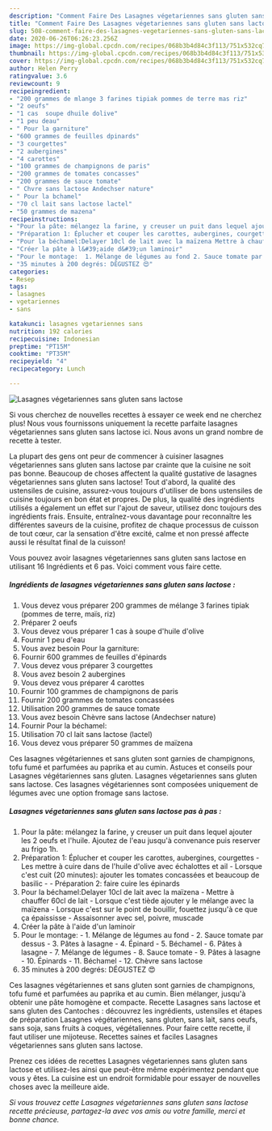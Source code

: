 ```yaml
---
description: "Comment Faire Des Lasagnes végetariennes sans gluten sans lactose"
title: "Comment Faire Des Lasagnes végetariennes sans gluten sans lactose"
slug: 508-comment-faire-des-lasagnes-vegetariennes-sans-gluten-sans-lactose
date: 2020-06-26T06:26:23.256Z
image: https://img-global.cpcdn.com/recipes/068b3b4d84c3f113/751x532cq70/lasagnes-vegetariennes-sans-gluten-sans-lactose-photo-principale-de-la-recette.jpg
thumbnail: https://img-global.cpcdn.com/recipes/068b3b4d84c3f113/751x532cq70/lasagnes-vegetariennes-sans-gluten-sans-lactose-photo-principale-de-la-recette.jpg
cover: https://img-global.cpcdn.com/recipes/068b3b4d84c3f113/751x532cq70/lasagnes-vegetariennes-sans-gluten-sans-lactose-photo-principale-de-la-recette.jpg
author: Helen Perry
ratingvalue: 3.6
reviewcount: 9
recipeingredient:
- "200 grammes de mlange 3 farines tipiak pommes de terre mas riz"
- "2 oeufs"
- "1 cas  soupe dhuile dolive"
- "1 peu deau"
- " Pour la garniture"
- "600 grammes de feuilles dpinards"
- "3 courgettes"
- "2 aubergines"
- "4 carottes"
- "100 grammes de champignons de paris"
- "200 grammes de tomates concasses"
- "200 grammes de sauce tomate"
- " Chvre sans lactose Andechser nature"
- " Pour la bchamel"
- "70 cl lait sans lactose lactel"
- "50 grammes de mazena"
recipeinstructions:
- "Pour la pâte: mélangez la farine, y creuser un puit dans lequel ajouter les 2 oeufs et l&#39;huile. Ajoutez de l&#39;eau jusqu&#39;à convenance puis reserver au frigo 1h."
- "Préparation 1: Éplucher et couper les carottes, aubergines, courgettes Les mettre à cuire dans de l&#39;huile d&#39;olive avec échalottes et ail Lorsque c&#39;est cuit (20 minutes): ajouter les tomates concassées et beaucoup de basilic  Préparation 2: faire cuire les épinards"
- "Pour la béchamel:Delayer 10cl de lait avec la maïzena Mettre à chauffer 60cl de lait Lorsque c&#39;est tiède ajouter y le mélange avec la maïzena  Lorsque c&#39;est sur le point de bouillir, fouettez jusqu&#39;à ce que ça épaississe Assaisonner avec sel, poivre, muscade"
- "Créer la pâte à l&#39;aide d&#39;un laminoir"
- "Pour le montage:  1. Mélange de légumes au fond 2. Sauce tomate par dessus 3. Pâtes à lasagne 4. Épinard 5. Béchamel 6. Pâtes à lasagne 7. Mélange de légumes  8. Sauce tomate 9. Pâtes à lasagne  10. Épinards 11. Béchamel 12. Chèvre sans lactose"
- "35 minutes à 200 degrés: DÉGUSTEZ 😍"
categories:
- Resep
tags:
- lasagnes
- vgetariennes
- sans

katakunci: lasagnes vgetariennes sans 
nutrition: 192 calories
recipecuisine: Indonesian
preptime: "PT15M"
cooktime: "PT35M"
recipeyield: "4"
recipecategory: Lunch

---
```



![Lasagnes végetariennes sans gluten sans lactose](https://img-global.cpcdn.com/recipes/068b3b4d84c3f113/751x532cq70/lasagnes-vegetariennes-sans-gluten-sans-lactose-photo-principale-de-la-recette.jpg)

Si vous cherchez de nouvelles recettes à essayer ce week end ne cherchez plus! Nous vous fournissons uniquement la recette parfaite lasagnes végetariennes sans gluten sans lactose ici. Nous avons un grand nombre de recette à tester.

La plupart des gens ont peur de commencer à cuisiner lasagnes végetariennes sans gluten sans lactose par crainte que la cuisine ne soit pas bonne. Beaucoup de choses affectent la qualité gustative de lasagnes végetariennes sans gluten sans lactose! Tout d'abord, la qualité des ustensiles de cuisine, assurez-vous toujours d'utiliser de bons ustensiles de cuisine toujours en bon état et propres. De plus, la qualité des ingrédients utilisés a également un effet sur l'ajout de saveur, utilisez donc toujours des ingrédients frais. Ensuite, entraînez-vous davantage pour reconnaître les différentes saveurs de la cuisine, profitez de chaque processus de cuisson de tout cœur, car la sensation d'être excité, calme et non pressé affecte aussi le résultat final de la cuisson!

<!--inarticleads1-->

Vous pouvez avoir lasagnes végetariennes sans gluten sans lactose en utilisant 16 Ingrédients et 6 pas. Voici comment vous faire cette.

##### Ingrédients de lasagnes végetariennes sans gluten sans lactose :

1. Vous devez vous préparer 200 grammes de mélange 3 farines tipiak (pommes de terre, maïs, riz)
1. Préparer 2 oeufs
1. Vous devez vous préparer 1 cas à soupe d&#39;huile d&#39;olive
1. Fournir 1 peu d&#39;eau
1. Vous avez besoin  Pour la garniture:
1. Fournir 600 grammes de feuilles d&#39;épinards
1. Vous devez vous préparer 3 courgettes
1. Vous avez besoin 2 aubergines
1. Vous devez vous préparer 4 carottes
1. Fournir 100 grammes de champignons de paris
1. Fournir 200 grammes de tomates concassées
1. Utilisation 200 grammes de sauce tomate
1. Vous avez besoin  Chèvre sans lactose (Andechser nature)
1. Fournir  Pour la béchamel:
1. Utilisation 70 cl lait sans lactose (lactel)
1. Vous devez vous préparer 50 grammes de maïzena


Ces lasagnes végétariennes et sans gluten sont garnies de champignons, tofu fumé et parfumées au paprika et au cumin. Astuces et conseils pour Lasagnes végétariennes sans gluten. Lasagnes végetariennes sans gluten sans lactose. Ces lasagnes végétariennes sont composées uniquement de légumes avec une option fromage sans lactose. 

<!--inarticleads2-->

##### Lasagnes végetariennes sans gluten sans lactose pas à pas :

1. Pour la pâte: mélangez la farine, y creuser un puit dans lequel ajouter les 2 oeufs et l&#39;huile. Ajoutez de l&#39;eau jusqu&#39;à convenance puis reserver au frigo 1h.
1. Préparation 1: Éplucher et couper les carottes, aubergines, courgettes - Les mettre à cuire dans de l&#39;huile d&#39;olive avec échalottes et ail - Lorsque c&#39;est cuit (20 minutes): ajouter les tomates concassées et beaucoup de basilic -  - Préparation 2: faire cuire les épinards
1. Pour la béchamel:Delayer 10cl de lait avec la maïzena - Mettre à chauffer 60cl de lait - Lorsque c&#39;est tiède ajouter y le mélange avec la maïzena  - Lorsque c&#39;est sur le point de bouillir, fouettez jusqu&#39;à ce que ça épaississe - Assaisonner avec sel, poivre, muscade
1. Créer la pâte à l&#39;aide d&#39;un laminoir
1. Pour le montage:  - 1. Mélange de légumes au fond - 2. Sauce tomate par dessus - 3. Pâtes à lasagne - 4. Épinard - 5. Béchamel - 6. Pâtes à lasagne - 7. Mélange de légumes  - 8. Sauce tomate - 9. Pâtes à lasagne  - 10. Épinards - 11. Béchamel - 12. Chèvre sans lactose
1. 35 minutes à 200 degrés: DÉGUSTEZ 😍


Ces lasagnes végétariennes et sans gluten sont garnies de champignons, tofu fumé et parfumées au paprika et au cumin. Bien mélanger, jusqu&#39;à obtenir une pâte homogène et compacte. Recette Lasagnes sans lactose et sans gluten des Cantoches : découvrez les ingrédients, ustensiles et étapes de préparation Lasagnes végétariennes, sans gluten, sans lait, sans oeufs, sans soja, sans fruits à coques, végétaliennes. Pour faire cette recette, il faut utiliser une mijoteuse. Recettes saines et faciles Lasagnes végetariennes sans gluten sans lactose. 

<!--inarticleads1-->

<p>
Prenez ces idées de recettes Lasagnes végetariennes sans gluten sans lactose et utilisez-les ainsi que peut-être même expérimentez pendant que vous y êtes. La cuisine est un endroit formidable pour essayer de nouvelles choses avec la meilleure aide.
</p>

<p>
<i>Si vous trouvez cette Lasagnes végetariennes sans gluten sans lactose recette précieuse, partagez-la avec vos amis ou votre famille, merci et bonne chance.</i>
</p>
